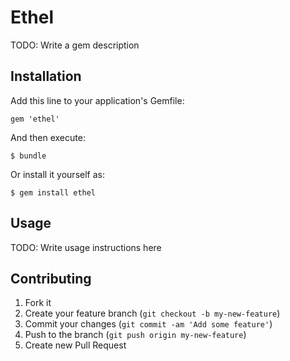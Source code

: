 # Ethel

TODO: Write a gem description

## Installation

Add this line to your application's Gemfile:

    gem 'ethel'

And then execute:

    $ bundle

Or install it yourself as:

    $ gem install ethel

## Usage

TODO: Write usage instructions here

## Contributing

1. Fork it
2. Create your feature branch (`git checkout -b my-new-feature`)
3. Commit your changes (`git commit -am 'Add some feature'`)
4. Push to the branch (`git push origin my-new-feature`)
5. Create new Pull Request
